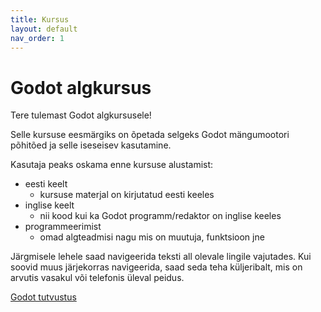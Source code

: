 ```yaml
---
title: Kursus
layout: default
nav_order: 1
---
```


# Godot algkursus

Tere tulemast Godot algkursusele!

Selle kursuse eesmärgiks on õpetada selgeks Godot mängumootori põhitõed ja selle iseseisev kasutamine.

Kasutaja peaks oskama enne kursuse alustamist:

-   eesti keelt
    -   kursuse materjal on kirjutatud eesti keeles
-   inglise keelt
    -   nii kood kui ka Godot programm/redaktor on inglise keeles
-   programmeerimist
    -   omad algteadmisi nagu mis on muutuja, funktsioon jne

Järgmisele lehele saad navigeerida teksti all olevale lingile vajutades.
Kui soovid muus järjekorras navigeerida, saad seda teha küljeribalt, mis on arvutis vasakul või telefonis üleval peidus.

[Godot tutvustus](https://taavippp.github.io/godot/tutvustus/)
